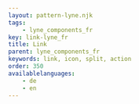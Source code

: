 ```yaml
---
layout: pattern-lyne.njk
tags: 
    - lyne_components_fr
key: link-lyne_fr
title: Link
parent: lyne_components_fr
keywords: link, icon, split, action
order: 350
availablelanguages: 
    - de
    - en
---
```

